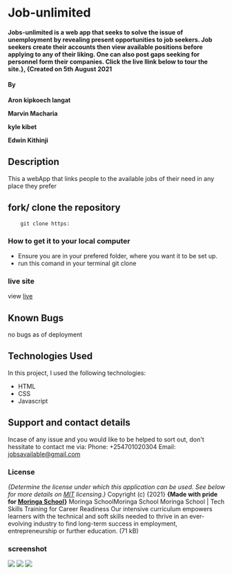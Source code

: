 # Job-unlimited
#### Jobs-unlimited is a web app that seeks to solve the issue of unemployment by revealing present opportunities to job seekers. Job seekers create their accounts then view available positions before applying to any of their liking. One can also post gaps seeking for personnel form their companies. Click the live llink below to tour the site.}, {Created on 5th August 2021
#### By
 **<a>Aron kipkoech langat</a>**

**<a>Marvin Macharia</a>**

**<a>kyle kibet</a>**

**<a>Edwin Kithinji</a>**

## Description
This a webApp that links people to the available jobs of their need in any place they prefer
## fork/ clone the repository
```
    git clone https:
```
### How to get it to your local computer
* Ensure you are in your prefered folder, where you want it to be set up.
* run this comand in your terminal git clone
### live site 
view [live](#kj)
## Known Bugs
no bugs as of deployment
## Technologies Used
In this project, I used the following technologies:
* HTML
* CSS
* Javascript
## Support and contact details
Incase of any issue and you would like to be helped to sort out, don't hessitate to contact me via:
Phone: +254701020304
Email: jobsavailable@gmail.com

### License
*{Determine the license under which this application can be used.  See below for more details on [MIT](license) licensing.}*
Copyright (c) {2021}
**{Made with pride for <a href="https://moringaschool.com" target="_blank">Moringa School</a>}**
Moringa SchoolMoringa School
Moringa School | Tech Skills Training for Career Readiness
Our intensive curriculum empowers learners with the technical and soft skills needed to thrive in an ever-evolving industry to find long-term success in employment, entrepreneurship or further education. (71 kB)

### screenshot
<img src="./assets/">
<img src="./assets/s2.png">
<img src="./assets/s3.png">